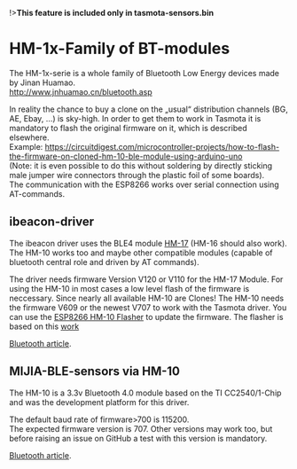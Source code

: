 !>**This feature is included only in tasmota-sensors.bin** 

# HM-1x-Family of BT-modules  
  
The HM-1x-serie is  a whole family of Bluetooth Low Energy devices made by Jinan Huamao.  
http://www.jnhuamao.cn/bluetooth.asp  
  
  
  
In reality the chance to buy a clone on the „usual“ distribution channels (BG, AE, Ebay, …) is sky-high. In order to get them to work in Tasmota it is mandatory to flash the original firmware on it, which is described elsewhere.  
Example: https://circuitdigest.com/microcontroller-projects/how-to-flash-the-firmware-on-cloned-hm-10-ble-module-using-arduino-uno  
(Note: it is even possible to do this without soldering by directly sticking male jumper wire connectors through the plastic foil of some boards).  
The communication with the ESP8266 works over serial connection using AT-commands.



## ibeacon-driver  
  
The ibeacon driver uses the BLE4 module [HM-17](https://www.herman-shop.com/PDF/bluetooth%20hm16%20hm17.pdf) (HM-16 should also work).
The HM-10 works too and maybe other compatible modules (capable of bluetooth central role and driven by AT commands).

The driver needs firmware Version V120 or V110 for the HM-17 Module.
For using the HM-10 in most cases a low level flash of the firmware is neccessary. Since nearly all available HM-10 are Clones!
The HM-10 needs the firmware V609 or the newest V707 to work with the Tasmota driver. You can use the [ESP8266 HM-10 Flasher](https://github.com/Jason2866/CCLoader) to update the firmware. The flasher is based on this [work](https://circuitdigest.com/microcontroller-projects/how-to-flash-the-firmware-on-cloned-hm-10-ble-module-using-arduino-uno)
  
[Bluetooth article](/Bluetooth?id=ibeacon).

  
## MIJIA-BLE-sensors via HM-10  
  
The HM-10 is a 3.3v Bluetooth 4.0  module based on the TI CC2540/1-Chip and was the development platform for this driver.
  
The default baud rate of firmware>700 is 115200.  
The expected firmware version is 707. Other versions may work too, but before raising an issue on GitHub a test with this version is mandatory.  
  
[Bluetooth article](/Bluetooth?id=tasmota-hm10-driver).

